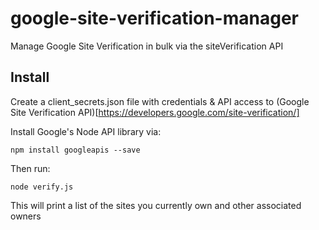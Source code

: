 # google-site-verification-manager
Manage Google Site Verification in bulk via the siteVerification API


## Install
Create a client_secrets.json file with credentials & API access to (Google Site Verification API)[https://developers.google.com/site-verification/]

Install Google's Node API library via:

`npm install googleapis --save`

Then run:

`node verify.js`

This will print a list of the sites you currently own and other associated owners

